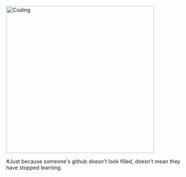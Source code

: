 
<img align="center" alt="Coding" width="400px" src="https://i.ibb.co/0hYxDyW/bg.jpg">
 
#Just because someone's github doesn't look filled, doesn't mean they have stopped learning.
